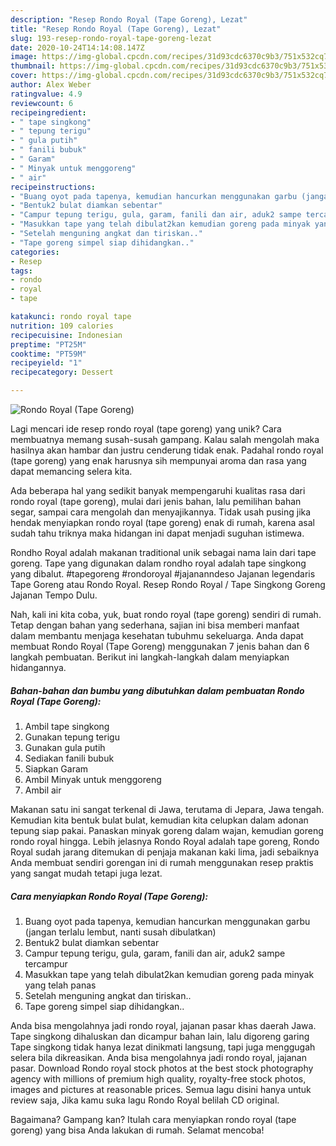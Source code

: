 ```yaml
---
description: "Resep Rondo Royal (Tape Goreng), Lezat"
title: "Resep Rondo Royal (Tape Goreng), Lezat"
slug: 193-resep-rondo-royal-tape-goreng-lezat
date: 2020-10-24T14:14:08.147Z
image: https://img-global.cpcdn.com/recipes/31d93cdc6370c9b3/751x532cq70/rondo-royal-tape-goreng-foto-resep-utama.jpg
thumbnail: https://img-global.cpcdn.com/recipes/31d93cdc6370c9b3/751x532cq70/rondo-royal-tape-goreng-foto-resep-utama.jpg
cover: https://img-global.cpcdn.com/recipes/31d93cdc6370c9b3/751x532cq70/rondo-royal-tape-goreng-foto-resep-utama.jpg
author: Alex Weber
ratingvalue: 4.9
reviewcount: 6
recipeingredient:
- " tape singkong"
- " tepung terigu"
- " gula putih"
- " fanili bubuk"
- " Garam"
- " Minyak untuk menggoreng"
- " air"
recipeinstructions:
- "Buang oyot pada tapenya, kemudian hancurkan menggunakan garbu (jangan terlalu lembut, nanti susah dibulatkan)"
- "Bentuk2 bulat diamkan sebentar"
- "Campur tepung terigu, gula, garam, fanili dan air, aduk2 sampe tercampur"
- "Masukkan tape yang telah dibulat2kan kemudian goreng pada minyak yang telah panas"
- "Setelah menguning angkat dan tiriskan.."
- "Tape goreng simpel siap dihidangkan.."
categories:
- Resep
tags:
- rondo
- royal
- tape

katakunci: rondo royal tape 
nutrition: 109 calories
recipecuisine: Indonesian
preptime: "PT25M"
cooktime: "PT59M"
recipeyield: "1"
recipecategory: Dessert

---
```



![Rondo Royal (Tape Goreng)](https://img-global.cpcdn.com/recipes/31d93cdc6370c9b3/751x532cq70/rondo-royal-tape-goreng-foto-resep-utama.jpg)

Lagi mencari ide resep rondo royal (tape goreng) yang unik? Cara membuatnya memang susah-susah gampang. Kalau salah mengolah maka hasilnya akan hambar dan justru cenderung tidak enak. Padahal rondo royal (tape goreng) yang enak harusnya sih mempunyai aroma dan rasa yang dapat memancing selera kita.

Ada beberapa hal yang sedikit banyak mempengaruhi kualitas rasa dari rondo royal (tape goreng), mulai dari jenis bahan, lalu pemilihan bahan segar, sampai cara mengolah dan menyajikannya. Tidak usah pusing jika hendak menyiapkan rondo royal (tape goreng) enak di rumah, karena asal sudah tahu triknya maka hidangan ini dapat menjadi suguhan istimewa.

Rondho Royal adalah makanan traditional unik sebagai nama lain dari tape goreng. Tape yang digunakan dalam rondho royal adalah tape singkong yang dibalut. #tapegoreng #rondoroyal #jajananndeso Jajanan legendaris Tape Goreng atau Rondo Royal. Resep Rondo Royal / Tape Singkong Goreng Jajanan Tempo Dulu.


Nah, kali ini kita coba, yuk, buat rondo royal (tape goreng) sendiri di rumah. Tetap dengan bahan yang sederhana, sajian ini bisa memberi manfaat dalam membantu menjaga kesehatan tubuhmu sekeluarga. Anda dapat membuat Rondo Royal (Tape Goreng) menggunakan 7 jenis bahan dan 6 langkah pembuatan. Berikut ini langkah-langkah dalam menyiapkan hidangannya.

<!--inarticleads1-->

##### Bahan-bahan dan bumbu yang dibutuhkan dalam pembuatan Rondo Royal (Tape Goreng):

1. Ambil  tape singkong
1. Gunakan  tepung terigu
1. Gunakan  gula putih
1. Sediakan  fanili bubuk
1. Siapkan  Garam
1. Ambil  Minyak untuk menggoreng
1. Ambil  air


Makanan satu ini sangat terkenal di Jawa, terutama di Jepara, Jawa tengah. Kemudian kita bentuk bulat bulat, kemudian kita celupkan dalam adonan tepung siap pakai. Panaskan minyak goreng dalam wajan, kemudian goreng rondo royal hingga. Lebih jelasnya Rondo Royal adalah tape goreng, Rondo Royal sudah jarang ditemukan di penjaja makanan kaki lima, jadi sebaiknya Anda membuat sendiri gorengan ini di rumah menggunakan resep praktis yang sangat mudah tetapi juga lezat. 

<!--inarticleads2-->

##### Cara menyiapkan Rondo Royal (Tape Goreng):

1. Buang oyot pada tapenya, kemudian hancurkan menggunakan garbu (jangan terlalu lembut, nanti susah dibulatkan)
1. Bentuk2 bulat diamkan sebentar
1. Campur tepung terigu, gula, garam, fanili dan air, aduk2 sampe tercampur
1. Masukkan tape yang telah dibulat2kan kemudian goreng pada minyak yang telah panas
1. Setelah menguning angkat dan tiriskan..
1. Tape goreng simpel siap dihidangkan..


Anda bisa mengolahnya jadi rondo royal, jajanan pasar khas daerah Jawa. Tape singkong dihaluskan dan dicampur bahan lain, lalu digoreng garing Tape singkong tidak hanya lezat dinikmati langsung, tapi juga menggugah selera bila dikreasikan. Anda bisa mengolahnya jadi rondo royal, jajanan pasar. Download Rondo royal stock photos at the best stock photography agency with millions of premium high quality, royalty-free stock photos, images and pictures at reasonable prices. Semua lagu disini hanya untuk review saja, Jika kamu suka lagu Rondo Royal belilah CD original. 

Bagaimana? Gampang kan? Itulah cara menyiapkan rondo royal (tape goreng) yang bisa Anda lakukan di rumah. Selamat mencoba!

